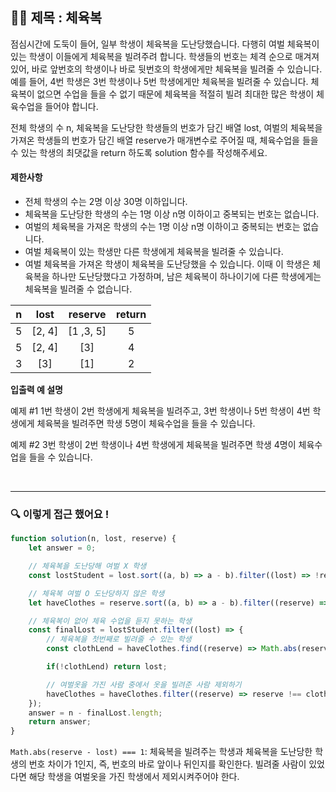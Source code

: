 ## ✍🏻 제목 : 체육복
점심시간에 도둑이 들어, 일부 학생이 체육복을 도난당했습니다. 다행히 여벌 체육복이 있는 학생이 이들에게 체육복을 빌려주려 합니다. 학생들의 번호는 체격 순으로 매겨져 있어, 바로 앞번호의 학생이나 바로 뒷번호의 학생에게만 체육복을 빌려줄 수 있습니다. 예를 들어, 4번 학생은 3번 학생이나 5번 학생에게만 체육복을 빌려줄 수 있습니다. 체육복이 없으면 수업을 들을 수 없기 때문에 체육복을 적절히 빌려 최대한 많은 학생이 체육수업을 들어야 합니다.

전체 학생의 수 n, 체육복을 도난당한 학생들의 번호가 담긴 배열 lost, 여벌의 체육복을 가져온 학생들의 번호가 담긴 배열 reserve가 매개변수로 주어질 때, 체육수업을 들을 수 있는 학생의 최댓값을 return 하도록 solution 함수를 작성해주세요.

#### 제한사항
- 전체 학생의 수는 2명 이상 30명 이하입니다.
- 체육복을 도난당한 학생의 수는 1명 이상 n명 이하이고 중복되는 번호는 없습니다.
- 여벌의 체육복을 가져온 학생의 수는 1명 이상 n명 이하이고 중복되는 번호는 없습니다.
- 여벌 체육복이 있는 학생만 다른 학생에게 체육복을 빌려줄 수 있습니다.
- 여벌 체육복을 가져온 학생이 체육복을 도난당했을 수 있습니다. 이때 이 학생은 체육복을 하나만 도난당했다고 가정하며, 남은 체육복이 하나이기에 다른 학생에게는 체육복을 빌려줄 수 없습니다.

|n|lost|reserve|return|
|:------:|:----:|:----:|:----:|
|5|[2, 4]|[1 ,3, 5]|5|
|5|[2, 4]|[3]|4|
|3|[3]|[1]|2|

**입출력 예 설명**

예제 #1
1번 학생이 2번 학생에게 체육복을 빌려주고, 3번 학생이나 5번 학생이 4번 학생에게 체육복을 빌려주면 학생 5명이 체육수업을 들을 수 있습니다.

예제 #2
3번 학생이 2번 학생이나 4번 학생에게 체육복을 빌려주면 학생 4명이 체육수업을 들을 수 있습니다.

</br>

---

### 🔍 이렇게 접근 했어요 !

```javascript
function solution(n, lost, reserve) {
    let answer = 0;

    // 체육복을 도난당해 여벌 X 학생
    const lostStudent = lost.sort((a, b) => a - b).filter((lost) => !reserve.includes(lost));

    // 체육복 여벌 O 도난당하지 않은 학생 
    let haveClothes = reserve.sort((a, b) => a - b).filter((reserve) => !lost.includes(reserve));

    // 체육복이 없어 체육 수업을 듣지 못하는 학생 
    const finalLost = lostStudent.filter((lost) => {
        // 체육복을 첫번째로 빌려줄 수 있는 학생
        const clothLend = haveClothes.find((reserve) => Math.abs(reserve - lost) === 1);

        if(!clothLend) return lost;

        // 여벌옷을 가진 사람 중에서 옷을 빌려준 사람 제외하기
        haveClothes = haveClothes.filter((reserve) => reserve !== clothLend);
    });
    answer = n - finalLost.length;
    return answer;
}
```
`Math.abs(reserve - lost) === 1`: 체육복을 빌려주는 학생과 체육복을 도난당한 학생의 번호 차이가 1인지, 즉, 번호의 바로 앞이나 뒤인지를 확인한다.
빌려줄 사람이 있었다면 해당 학생을 여벌옷을 가진 학생에서 제외시켜주어야 한다.